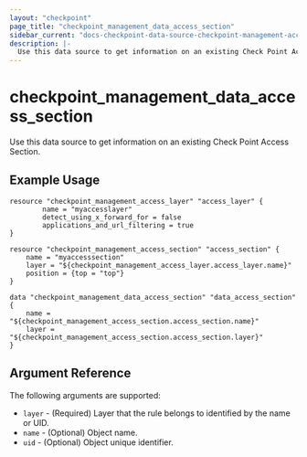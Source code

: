 ```yaml
---
layout: "checkpoint"
page_title: "checkpoint_management_data_access_section"
sidebar_current: "docs-checkpoint-data-source-checkpoint-management-access-section"
description: |-
  Use this data source to get information on an existing Check Point Access Section.
---
```


# checkpoint_management_data_access_section

Use this data source to get information on an existing Check Point Access Section.

## Example Usage


```hcl
resource "checkpoint_management_access_layer" "access_layer" {
        name = "myaccesslayer"
        detect_using_x_forward_for = false
        applications_and_url_filtering = true
}

resource "checkpoint_management_access_section" "access_section" {
    name = "myaccesssection"
	layer = "${checkpoint_management_access_layer.access_layer.name}"
	position = {top = "top"}
}

data "checkpoint_management_data_access_section" "data_access_section" {
    name = "${checkpoint_management_access_section.access_section.name}"
    layer = "${checkpoint_management_access_section.access_section.layer}"
}
```

## Argument Reference

The following arguments are supported:

* `layer` - (Required) Layer that the rule belongs to identified by the name or UID. 
* `name` - (Optional) Object name. 
* `uid` - (Optional) Object unique identifier. 